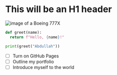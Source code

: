 # This will be an H1 header
![image of a Boeing 777X](https://www.geaerospace.com/news/sites/default/files/featured_images/2nd777-in-air-Hero.jpeg)

```python
def greet(name):
  return f"Hello, {name}!"

print(greet("Abdullah"))
```
- [ ] Turn on GitHub Pages
- [ ] Outline my portfolio
- [ ] Introduce myself to the world
